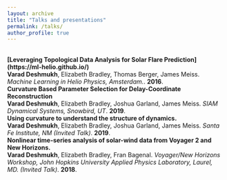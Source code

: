 ```yaml
---
layout: archive
title: "Talks and presentations"
permalink: /talks/
author_profile: true
---
```


<br>
<b>[Leveraging Topological Data Analysis for Solar Flare Prediction](https://ml-helio.github.io/)</b> <br> 
<b>Varad Deshmukh</b>, Elizabeth Bradley, Thomas Berger, James Meiss.
<i>Machine Learning in Helio Physics, Amsterdam.</i>. <b>2016</b>.

<br>
<b>Curvature Based Parameter Selection for Delay-Coordinate Reconstruction</b> <br> 
<b>Varad Deshmukh</b>, Elizabeth Bradley, Joshua Garland, James Meiss.
<i>SIAM Dynamical Systems, Snowbird, UT</i>. <b>2019</b>.

<br>
<b>Using curvature to understand the structure of dynamics.</b> <br> 
<b>Varad Deshmukh</b>, Elizabeth Bradley, Joshua Garland, James Meiss.
<i>Santa Fe Institute, NM (Invited Talk)</i>. <b>2019</b>.

<br>
<b>Nonlinear time-series analysis of solar-wind data from Voyager 2 and New Horizons.</b> <br> 
<b>Varad Deshmukh</b>, Elizabeth Bradley, Fran Bagenal.
<i>Voyager/New Horizons Workshop, John Hopkins University Applied Physics Laboratory, Laurel, MD. (Invited Talk)</i>. <b>2018</b>.
